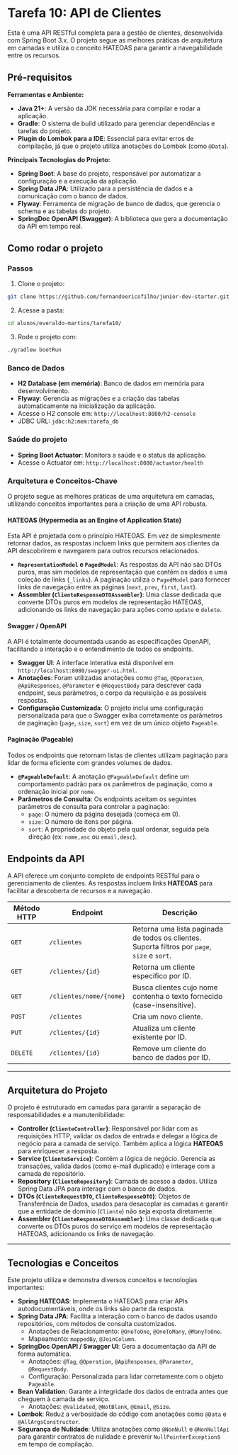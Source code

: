 # Tarefa 10: API de Clientes

Esta é uma API RESTful completa para a gestão de clientes, desenvolvida com Spring Boot 3.x. O projeto segue as melhores práticas de arquitetura em camadas e utiliza o conceito HATEOAS para garantir a navegabilidade entre os recursos.

## Pré-requisitos

**Ferramentas e Ambiente:**
* **Java 21+**: A versão da JDK necessária para compilar e rodar a aplicação.
* **Gradle**: O sistema de build utilizado para gerenciar dependências e tarefas do projeto.
* **Plugin do Lombok para a IDE**: Essencial para evitar erros de compilação, já que o projeto utiliza anotações do Lombok (como `@Data`).

**Principais Tecnologias do Projeto:**
* **Spring Boot**: A base do projeto, responsável por automatizar a configuração e a execução da aplicação.
* **Spring Data JPA**: Utilizado para a persistência de dados e a comunicação com o banco de dados.
* **Flyway**: Ferramenta de migração de banco de dados, que gerencia o schema e as tabelas do projeto.
* **SpringDoc OpenAPI (Swagger)**: A biblioteca que gera a documentação da API em tempo real.

## Como rodar o projeto

### Passos

1.  Clone o projeto:

<!-- end list -->

```bash
git clone https://github.com/fernandoericofilho/junior-dev-starter.git
```

2.  Acesse a pasta:

<!-- end list -->

```bash
cd alunos/everaldo-martins/tarefa10/
```

3.  Rode o projeto com:

<!-- end list -->

```bash
./gradlew bootRun
```

### Banco de Dados

  - **H2 Database (em memória)**: Banco de dados em memória para desenvolvimento.
  - **Flyway**: Gerencia as migrações e a criação das tabelas automaticamente na inicialização da aplicação.
  - Acesse o H2 console em: `http://localhost:8080/h2-console`
  - JDBC URL: `jdbc:h2:mem:tarefa_db`

### Saúde do projeto

  - **Spring Boot Actuator**: Monitora a saúde e o status da aplicação.
  - Acesse o Actuator em: `http://localhost:8080/actuator/health`

### Arquitetura e Conceitos-Chave

O projeto segue as melhores práticas de uma arquitetura em camadas, utilizando conceitos importantes para a criação de uma API robusta.

#### **HATEOAS (Hypermedia as an Engine of Application State)**

Esta API é projetada com o princípio HATEOAS. Em vez de simplesmente retornar dados, as respostas incluem links que permitem aos clientes da API descobrirem e navegarem para outros recursos relacionados.

* **`RepresentationModel` e `PagedModel`**: As respostas da API não são DTOs puros, mas sim modelos de representação que contêm os dados e uma coleção de links (`_links`). A paginação utiliza o `PagedModel` para fornecer links de navegação entre as páginas (`next`, `prev`, `first`, `last`).
* **Assembler (`ClienteResponseDTOAssembler`)**: Uma classe dedicada que converte DTOs puros em modelos de representação HATEOAS, adicionando os links de navegação para ações como `update` e `delete`.

#### **Swagger / OpenAPI**

A API é totalmente documentada usando as especificações OpenAPI, facilitando a interação e o entendimento de todos os endpoints.

* **Swagger UI**: A interface interativa está disponível em `http://localhost:8080/swagger-ui.html`.
* **Anotações**: Foram utilizadas anotações como `@Tag`, `@Operation`, `@ApiResponses`, `@Parameter` e `@RequestBody` para descrever cada endpoint, seus parâmetros, o corpo da requisição e as possíveis respostas.
* **Configuração Customizada**: O projeto inclui uma configuração personalizada para que o Swagger exiba corretamente os parâmetros de paginação (`page`, `size`, `sort`) em vez de um único objeto `Pageable`.

#### **Paginação (Pageable)**

Todos os endpoints que retornam listas de clientes utilizam paginação para lidar de forma eficiente com grandes volumes de dados.

* **`@PageableDefault`**: A anotação `@PageableDefault` define um comportamento padrão para os parâmetros de paginação, como a ordenação inicial por `nome`.
* **Parâmetros de Consulta**: Os endpoints aceitam os seguintes parâmetros de consulta para controlar a paginação:
    * `page`: O número da página desejada (começa em 0).
    * `size`: O número de itens por página.
    * `sort`: A propriedade do objeto pela qual ordenar, seguida pela direção (ex: `nome,asc` ou `email,desc`).


## Endpoints da API

A API oferece um conjunto completo de endpoints RESTful para o gerenciamento de clientes. As respostas incluem links **HATEOAS** para facilitar a descoberta de recursos e a navegação.

| Método HTTP | Endpoint | Descrição |
|---|---|---|
| `GET` | `/clientes` | Retorna uma lista paginada de todos os clientes. Suporta filtros por `page`, `size` e `sort`. |
| `GET` | `/clientes/{id}` | Retorna um cliente específico por ID. |
| `GET` | `/clientes/nome/{nome}` | Busca clientes cujo nome contenha o texto fornecido (case-insensitive). |
| `POST` | `/clientes` | Cria um novo cliente. |
| `PUT` | `/clientes/{id}` | Atualiza um cliente existente por ID. |
| `DELETE` | `/clientes/{id}` | Remove um cliente do banco de dados por ID. |

-----

## Arquitetura do Projeto

O projeto é estruturado em camadas para garantir a separação de responsabilidades e a manutenibilidade:

  - **Controller (`ClienteController`)**: Responsável por lidar com as requisições HTTP, validar os dados de entrada e delegar a lógica de negócio para a camada de serviço. Também aplica a lógica **HATEOAS** para enriquecer a resposta.
  - **Service (`ClienteService`)**: Contém a lógica de negócio. Gerencia as transações, valida dados (como e-mail duplicado) e interage com a camada de repositório.
  - **Repository (`ClienteRepository`)**: Camada de acesso a dados. Utiliza Spring Data JPA para interagir com o banco de dados.
  - **DTOs (`ClienteRequestDTO`, `ClienteResponseDTO`)**: Objetos de Transferência de Dados, usados para desacoplar as camadas e garantir que a entidade de domínio (`Cliente`) não seja exposta diretamente.
  - **Assembler (`ClienteResponseDTOAssembler`)**: Uma classe dedicada que converte os DTOs puros do serviço em modelos de representação HATEOAS, adicionando os links de navegação.

-----

## Tecnologias e Conceitos

Este projeto utiliza e demonstra diversos conceitos e tecnologias importantes:

  - **Spring HATEOAS**: Implementa o HATEOAS para criar APIs autodocumentáveis, onde os links são parte da resposta.
  - **Spring Data JPA**: Facilita a interação com o banco de dados usando repositórios, com métodos de consulta customizados.
      - Anotações de Relacionamento: `@OneToOne`, `@OneToMany`, `@ManyToOne`.
      - Mapeamento: `mappedBy`, `@JoinColumn`.
  - **SpringDoc OpenAPI / Swagger UI**: Gera a documentação da API de forma automática.
      - Anotações: `@Tag`, `@Operation`, `@ApiResponses`, `@Parameter`, `@RequestBody`.
      - Configuração: Personalizada para lidar corretamente com o objeto `Pageable`.
  - **Bean Validation**: Garante a integridade dos dados de entrada antes que cheguem à camada de serviço.
      - Anotações: `@Validated`, `@NotBlank`, `@Email`, `@Size`.
  - **Lombok**: Reduz a verbosidade do código com anotações como `@Data` e `@AllArgsConstructor`.
  - **Segurança de Nulidade**: Utiliza anotações como `@NonNull` e `@NonNullApi` para garantir contratos de nulidade e prevenir `NullPointerException`s em tempo de compilação.